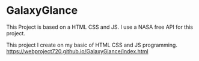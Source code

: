 # GalaxyGlance
This Project is based on a HTML CSS and JS. I use a NASA free API for this project.

This project I  create on my basic of HTML CSS and JS programming.
https://webproject720.github.io/GalaxyGlance/index.html
